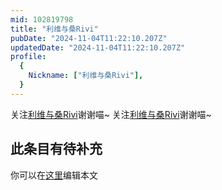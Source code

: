 ```yaml
---
mid: 102819798
title: "利维与桑Rivi"
pubDate: "2024-11-04T11:22:10.207Z"
updatedDate: "2024-11-04T11:22:10.207Z"
profile:
  {
    Nickname: ["利维与桑Rivi"],
  }
---
```


关注[利维与桑Rivi](https://space.bilibili.com/102819798)谢谢喵~ 关注[利维与桑Rivi](https://space.bilibili.com/102819798)谢谢喵~

## 此条目有待补充
你可以在[这里](https://github.com/Yuhanawa/VTuber.ICU/edit/master/src/content/v/利维与桑Rivi/index.md)编辑本文
